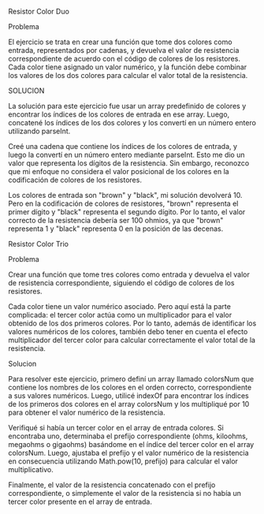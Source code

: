 Resistor Color Duo

Problema

El ejercicio se trata  en crear una función que tome dos colores como entrada, representados por cadenas, y devuelva el valor de resistencia correspondiente de acuerdo con el código de colores de los resistores. Cada color tiene asignado un valor numérico, y la función debe combinar los valores de los dos colores para calcular el valor total de la resistencia.

SOLUCION

La solución para este ejercicio fue usar un array predefinido de colores y encontrar los índices de los colores de entrada en ese array. Luego, concatené los índices de los dos colores y los convertí en un número entero utilizando parseInt.

Creé una cadena que contiene los índices de los colores de entrada, y luego la convertí en un número entero mediante parseInt. Esto me dio un valor que representa los dígitos de la resistencia. Sin embargo, reconozco que mi enfoque no considera el valor posicional de los colores en la codificación de colores de los resistores.

Los colores de entrada son "brown" y "black", mi solución devolverá 10. Pero en la codificación de colores de resistores, "brown" representa el primer dígito y "black" representa el segundo dígito. Por lo tanto, el valor correcto de la resistencia debería ser 100 ohmios, ya que "brown" representa 1 y "black" representa 0 en la posición de las decenas.

Resistor Color Trio

Problema

Crear una función que tome tres colores como entrada y devuelva el valor de resistencia correspondiente, siguiendo el código de colores de los resistores.

Cada color tiene un valor numérico asociado. Pero aquí está la parte complicada: el tercer color actúa como un multiplicador para el valor obtenido de los dos primeros colores. Por lo tanto, además de identificar los valores numéricos de los colores, también debo tener en cuenta el efecto multiplicador del tercer color para calcular correctamente el valor total de la resistencia.

Solucion

Para resolver este ejercicio, primero definí un array llamado colorsNum que contiene los nombres de los colores en el orden correcto, correspondiente a sus valores numéricos. Luego, utilicé indexOf para encontrar los índices de los primeros dos colores en el array colorsNum y los multipliqué por 10 para obtener el valor numérico de la resistencia.

Verifiqué si había un tercer color en el array de entrada colores. Si encontraba uno, determinaba el prefijo correspondiente (ohms, kiloohms, megaohms o gigaohms) basándome en el índice del tercer color en el array colorsNum. Luego, ajustaba el prefijo y el valor numérico de la resistencia en consecuencia utilizando Math.pow(10, prefijo) para calcular el valor multiplicativo.

Finalmente, el valor de la resistencia concatenado con el prefijo correspondiente, o simplemente el valor de la resistencia si no había un tercer color presente en el array de entrada.


